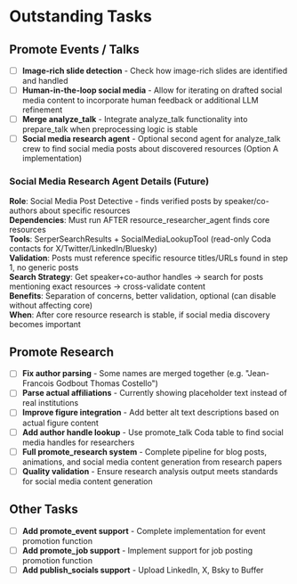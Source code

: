 # Outstanding Tasks

## Promote Events / Talks

- [ ] **Image-rich slide detection** - Check how image-rich slides are identified and handled
- [ ] **Human-in-the-loop social media** - Allow for iterating on drafted social media content to incorporate human feedback or additional LLM refinement
- [ ] **Merge analyze_talk** - Integrate analyze_talk functionality into prepare_talk when preprocessing logic is stable
- [ ] **Social media research agent** - Optional second agent for analyze_talk crew to find social media posts about discovered resources (Option A implementation)

### Social Media Research Agent Details (Future)

**Role**: Social Media Post Detective - finds verified posts by speaker/co-authors about specific resources  
**Dependencies**: Must run AFTER resource_researcher_agent finds core resources  
**Tools**: SerperSearchResults + SocialMediaLookupTool (read-only Coda contacts for X/Twitter/LinkedIn/Bluesky)  
**Validation**: Posts must reference specific resource titles/URLs found in step 1, no generic posts  
**Search Strategy**: Get speaker+co-author handles → search for posts mentioning exact resources → cross-validate content  
**Benefits**: Separation of concerns, better validation, optional (can disable without affecting core)  
**When**: After core resource research is stable, if social media discovery becomes important

## Promote Research

- [ ] **Fix author parsing** - Some names are merged together (e.g. "Jean-Francois Godbout Thomas Costello")
- [ ] **Parse actual affiliations** - Currently showing placeholder text instead of real institutions
- [ ] **Improve figure integration** - Add better alt text descriptions based on actual figure content
- [ ] **Add author handle lookup** - Use promote_talk Coda table to find social media handles for researchers
- [ ] **Full promote_research system** - Complete pipeline for blog posts, animations, and social media content generation from research papers
- [ ] **Quality validation** - Ensure research analysis output meets standards for social media content generation

## Other Tasks

- [ ] **Add promote_event support** - Complete implementation for event promotion function
- [ ] **Add promote_job support** - Implement support for job posting promotion function
- [ ] **Add publish_socials support** - Upload LinkedIn, X, Bsky to Buffer
